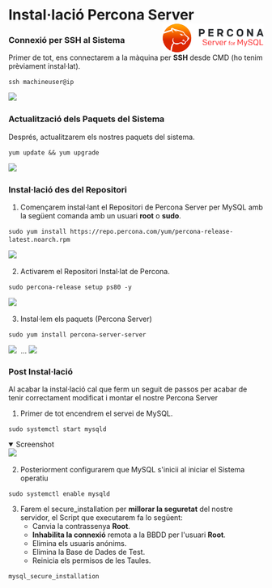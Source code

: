 # Instal·lació Percona Server <img align="right" width="200" src="captures/percona_logo.png"/>

### Connexió per SSH al Sistema
Primer de tot, ens connectarem a la màquina per **SSH** desde CMD (ho tenim prèviament instal·lat).
```
ssh machineuser@ip 
```
<img src="captures/ssh.png">


### Actualització dels Paquets del Sistema
Després, actualitzarem els nostres paquets del sistema.
```
yum update && yum upgrade
```
<img src="captures/upgrade.png">

### Instal·lació des del Repositori
1. Començarem instal·lant el Repositori de Percona Server per MySQL amb la següent comanda amb un usuari **root** o **sudo**.
```
sudo yum install https://repo.percona.com/yum/percona-release-latest.noarch.rpm
```
<img src="captures/install_percona.png"/>
&nbsp;

2. Activarem el Repositori Instal·lat de Percona.
```
sudo percona-release setup ps80 -y
```
<img src="captures/enable_repository.png"/>
&nbsp;

3. Instal·lem els paquets (Percona Server)
```
sudo yum install percona-server-server
```
<img src="captures/install_packages.png"/>
&nbsp;...
<img src="captures/install_packages2.png">
&nbsp;

### Post Instal·lació
Al acabar la instal·lació cal que ferm un seguit de passos per acabar de tenir correctament modificat i montar el nostre Percona Server

1. Primer de tot encendrem el servei de MySQL.
```
sudo systemctl start mysqld
```
<details open>
<summary>Screenshot</summary>
<img src="captures/start_mysqld.png">
</details>

2. Posteriorment configurarem que MySQL s'inicii al iniciar el Sistema operatiu
```
sudo systemctl enable mysqld
```
3. Farem el secure_installation per **millorar la seguretat** del nostre servidor, el Script que executarem fa lo següent:
    - Canvia la contrassenya **Root**.
    - **Inhabilita la connexió** remota a la BBDD per l'usuari **Root**.
    - Elimina els usuaris anónims.
    - Elimina la Base de Dades de Test.
    - Reinicia els permisos de les Taules.
```
mysql_secure_installation
```




